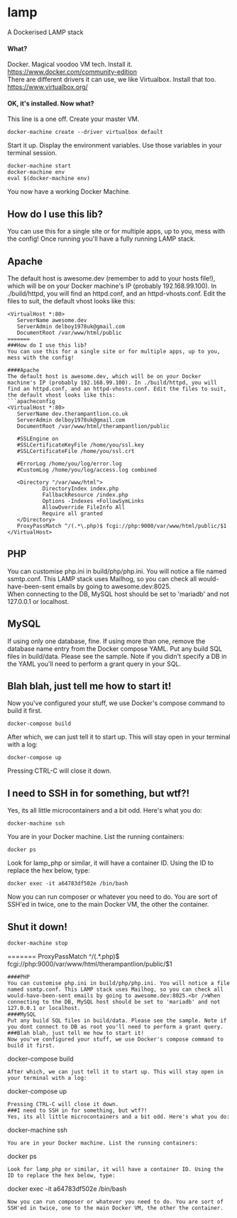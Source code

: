 lamp 
====

A Dockerised LAMP stack

#### What?
Docker. Magical voodoo VM tech. Install it. https://www.docker.com/community-edition<br />
There are different drivers it can use, we like Virtualbox. Install that too. https://www.virtualbox.org/
#### OK, it's installed. Now what?
This line is a one off. Create your master VM. 
```
docker-machine create --driver virtualbox default
```
Start it up. Display the environment variables. Use those variables in your terminal session.
```
docker-machine start
docker-machine env
eval $(docker-machine env)
```
You now have a working Docker Machine.

How do I use this lib?
----------------------

You can use this for a single site or for multiple apps, up to you, mess with the config! Once running you'll have a fully running LAMP stack.

Apache
------

The default host is awesome.dev (remember to add to your hosts file!), which will be on your Docker machine's IP (probably 192.168.99.100). In ./build/httpd, you will find an httpd.conf, and an httpd-vhosts.conf. Edit the files to suit, the default vhost looks like this: 
 ```apacheconfig
<VirtualHost *:80>
    ServerName awesome.dev
    ServerAdmin delboy1978uk@gmail.com
    DocumentRoot /var/www/html/public
=======
###How do I use this lib?
You can use this for a single site or for multiple apps, up to you, mess with the config!

####Apache
The default host is awesome.dev, which will be on your Docker machine's IP (probably 192.168.99.100). In ./build/httpd, you will find an httpd.conf, and an httpd-vhosts.conf. Edit the files to suit, the default vhost looks like this:
 ```apacheconfig
<VirtualHost *:80>
    ServerName dev.therampantlion.co.uk
    ServerAdmin delboy1978uk@gmail.com
    DocumentRoot /var/www/html/therampantlion/public

    #SSLEngine on
    #SSLCertificateKeyFile /home/you/ssl.key
    #SSLCertificateFile /home/you/ssl.crt

    #ErrorLog /home/you/log/error.log
    #CustomLog /home/you/log/access.log combined

    <Directory "/var/www/html">
            DirectoryIndex index.php
            FallbackResource /index.php
            Options -Indexes +FollowSymLinks
            AllowOverride FileInfo All
            Require all granted
    </Directory>
    ProxyPassMatch ^/(.*\.php)$ fcgi://php:9000/var/www/html/public/$1
</VirtualHost>
```

PHP
---

You can customise php.ini in build/php/php.ini. You will notice a file named ssmtp.conf. This LAMP stack uses Mailhog, so you can check all would-have-been-sent emails by going to awesome.dev:8025.<br />When connecting to the DB, MySQL host should be set to 'mariadb' and not 127.0.0.1 or localhost.

MySQL
-----

If using only one database, fine. If using more than one, remove the database name entry from the Docker compose YAML. Put any build SQL files in build/data. Please see the sample. Note if you didn't specify a DB in the YAML you'll need to perform a grant query in your SQL.

Blah blah, just tell me how to start it!
----------------------------------------

Now you've configured your stuff, we use Docker's compose command to build it first. 

```
docker-compose build
```

After which, we can just tell it to start up. This will stay open in your terminal with a log:

```
docker-compose up
```

Pressing CTRL-C will close it down. 

I need to SSH in for something, but wtf?!
-----------------------------------------

Yes, its all little microcontainers and a bit odd. Here's what you do:

```
docker-machine ssh
```

You are in your Docker machine. List the running containers:

```
docker ps
```

Look for lamp_php or similar, it will have a container ID. Using the ID to replace the hex below, type:

```
docker exec -it a64783df502e /bin/bash
```

Now you can run composer or whatever you need to do. You are sort of SSH'ed in twice, one to the main Docker VM, the other the container.

Shut it down!
-------------

```
docker-machine stop
```
=======
    ProxyPassMatch ^/(.*\.php)$ fcgi://php:9000/var/www/html/therampantlion/public/$1
</VirtualHost>
```
####PHP
You can customise php.ini in build/php/php.ini. You will notice a file named ssmtp.conf. This LAMP stack uses Mailhog, so you can check all would-have-been-sent emails by going to awesome.dev:8025.<br />When connecting to the DB, MySQL host should be set to 'mariadb' and not 127.0.0.1 or localhost.
####MySQL
Put any build SQL files in build/data. Please see the sample. Note if you dont connect to DB as root you'll need to perform a grant query.
###Blah blah, just tell me how to start it!
Now you've configured your stuff, we use Docker's compose command to build it first. 
```
docker-compose build
```
After which, we can just tell it to start up. This will stay open in your terminal with a log:
```
docker-compose up
```
Pressing CTRL-C will close it down. 
###I need to SSH in for something, but wtf?!
Yes, its all little microcontainers and a bit odd. Here's what you do:
```
docker-machine ssh
```
You are in your Docker machine. List the running containers:
```
docker ps
```
Look for lamp_php or similar, it will have a container ID. Using the ID to replace the hex below, type:
```
docker exec -it a64783df502e /bin/bash
```
Now you can run composer or whatever you need to do. You are sort of SSH'ed in twice, one to the main Docker VM, the other the container.

